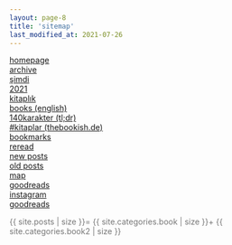 ```yaml
---
layout: page-8
title: 'sitemap'
last_modified_at: 2021-07-26
---
```


[homepage](/ "thebookish.de")  
[archive](archive.html)  
[şimdi](/now.html)  
[2021](/2021.html)  
[kitaplık](/bookshelf.html)  
[books (english)](/books.html)  
[140karakter (tl;dr)](/summary.html)   
[#kitaplar (thebookish.de)](/posts.html)  
[bookmarks](/bookmarks.html)  
[reread](/reread.html)  
[new posts](/new.html)   
[old posts](/old.html)  
[<i class="far fa-map"></i> map](/map.html)  
[goodreads](/goodreads.html)  
[<i class="fab fa-instagram"></i> instagram](https://www.instagram.com/thebookish.de/)  
[<i class="fab fa-goodreads-g"></i> goodreads](https://www.goodreads.com/thebookishde/)   

<span style="color: #777;">{{ site.posts | size }}=</span> 
<span style="color: #777;">{{ site.categories.book | size }}+</span>
<span style="color: #777;">{{ site.categories.book2 | size }}</span>
